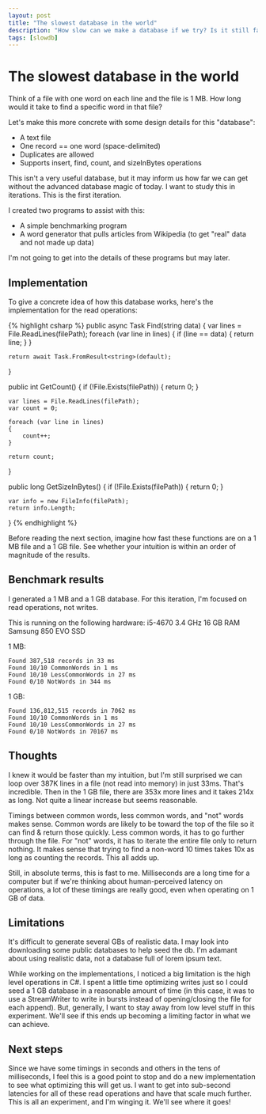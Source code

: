 ```yaml
---
layout: post
title: "The slowest database in the world"
description: "How slow can we make a database if we try? Is it still faster than you thought?"
tags: [slowdb]
---
```

# The slowest database in the world

Think of a file with one word on each line and the file is 1 MB. How long would it take to find a specific word in that file?

Let's make this more concrete with some design details for this "database":
* A text file
* One record == one word (space-delimited)
* Duplicates are allowed
* Supports insert, find, count, and sizeInBytes operations

This isn't a very useful database, but it may inform us how far we can get without the advanced database magic of today. I want to study this in iterations. This is the first iteration.

I created two programs to assist with this:

* A simple benchmarking program
* A word generator that pulls articles from Wikipedia (to get "real" data and not made up data)

I'm not going to get into the details of these programs but may later.

## Implementation

To give a concrete idea of how this database works, here's the implementation for the read operations:

{% highlight csharp %}
public async Task<string> Find(string data)
{
    var lines = File.ReadLines(filePath);
    foreach (var line in lines)
    {
        if (line == data)
        {
            return line;
        }
    }

    return await Task.FromResult<string>(default);
}

public int GetCount()
{
    if (!File.Exists(filePath))
    {
        return 0;
    }

    var lines = File.ReadLines(filePath);
    var count = 0;

    foreach (var line in lines)
    {
        count++;
    }

    return count;
}

public long GetSizeInBytes()
{
    if (!File.Exists(filePath))
    {
        return 0;
    }

    var info = new FileInfo(filePath);
    return info.Length;
}
{% endhighlight %}

Before reading the next section, imagine how fast these functions are on a 1 MB file and a 1 GB file. See whether your intuition is within an order of magnitude of the results.

## Benchmark results

I generated a 1 MB and a 1 GB database. For this iteration, I'm focused on read operations, not writes.

This is running on the following hardware:
i5-4670 3.4 GHz
16 GB RAM
Samsung 850 EVO SSD

1 MB:

```
Found 387,518 records in 33 ms
Found 10/10 CommonWords in 1 ms
Found 10/10 LessCommonWords in 27 ms
Found 0/10 NotWords in 344 ms
```
  
1 GB:

```
Found 136,812,515 records in 7062 ms
Found 10/10 CommonWords in 1 ms
Found 10/10 LessCommonWords in 27 ms
Found 0/10 NotWords in 70167 ms
```

## Thoughts

I knew it would be faster than my intuition, but I'm still surprised we can loop over 387K lines in a file (not read into memory) in just 33ms. That's incredible. Then in the 1 GB file, there are 353x more lines and it takes 214x as long. Not quite a linear increase but seems reasonable.

Timings between common words, less common words, and "not" words makes sense. Common words are likely to be toward the top of the file so it can find & return those quickly. Less common words, it has to go further through the file. For "not" words, it has to iterate the entire file only to return nothing. It makes sense that trying to find a non-word 10 times takes 10x as long as counting the records. This all adds up.

Still, in absolute terms, this is fast to me. Milliseconds are a long time for a computer but if we're thinking about human-perceived latency on operations, a lot of these timings are really good, even when operating on 1 GB of data.

## Limitations

It's difficult to generate several GBs of realistic data. I may look into downloading some public databases to help seed the db. I'm adamant about using realistic data, not a database full of lorem ipsum text.

While working on the implementations, I noticed a big limitation is the high level operations in C#. I spent a little time optimizing writes just so I could seed a 1 GB database in a reasonable amount of time (in this case, it was to use a StreamWriter to write in bursts instead of opening/closing the file for each append). But, generally, I want to stay away from low level stuff in this experiment. We'll see if this ends up becoming a limiting factor in what we can achieve.

## Next steps

Since we have some timings in seconds and others in the tens of milliseconds, I feel this is a good point to stop and do a new implementation to see what optimizing this will get us. I want to get into sub-second latencies for all of these read operations and have that scale much further. This is all an experiment, and I'm winging it. We'll see where it goes!
